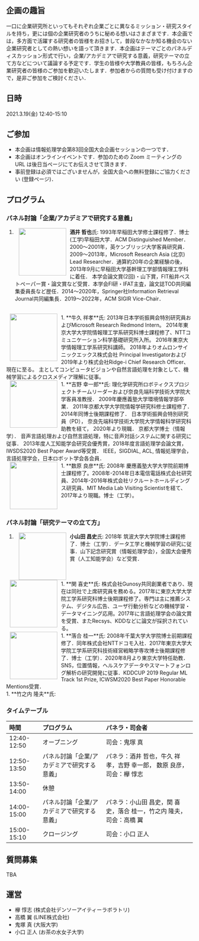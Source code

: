 ## 企画の趣旨
一口に企業研究所といってもそれぞれ企業ごとに異なるミッション・研究スタイルを持ち，更には個の企業研究者のうちに秘める想いはさまざまです．本企画では，多方面で活躍する研究者の皆様をお招きして，普段なかなか知る機会のない企業研究者としての熱い想いを語って頂きます．本企画はテーマごとのパネルディスカッション形式で行い，企業/アカデミアで研究する意義，研究テーマの立て方などについて議論する予定です．学生の皆様や大学教員の皆様，もちろん企業研究者の皆様のご参加を歓迎いたします．参加者からの質問も受け付けますので，是非ご参加をご検討ください．

## 日時
2021.3.19(金) 12:40-15:10

## ご参加
* 本企画は情報処理学会第83回全国大会企画セッションの一つです．
* 本企画はオンラインイベントです．参加のための Zoom ミーティングの URL は後日当ページにてお伝えさせて頂きます．
* 事前登録は必須ではございませんが，全国大会への無料登録にご協力ください (登録ページ)．

## プログラム
### パネル討論「企業/アカデミアで研究する意義」
1. <img src="https://drive.google.com/uc?export=view&id=1i1Zw2W6qZlRcGq0Z5kJyUknjFsYC98Di" width="128" align="left" hspace="10"> **酒井 哲也**氏: 1993年早稲田大学修士課程修了．博士(工学)早稲田大学．ACM Distinguished Member．2000～2001年，英ケンブリッジ大学客員研究員．2009～2013年，Microsoft Research Asia (北京) Lead Researcher．通算約20年の企業経験の後，2013年9月に早稲田大学基幹理工学部情報理工学科に着任． 本学会論文賞(2回)・山下賞，FIT船井ベストペーパー賞・論文賞など受賞．本学会FI研・IFAT主査，論文誌TOD共同編集委員長など歴任．2014～2020年，Springer社Information Retrieval Journal共同編集長．2019～2022年，ACM SIGIR Vice-Chair．  
<br clear="left">
1. <img src="https://drive.google.com/uc?export=view&id=1u6wViXN3DGJt5Y-94ULnjVGpdLg_7Rso" width="128" align="left" hspace="10"> **牛久 祥孝**氏: 2013年日本学術振興会特別研究員およびMicrosoft Research Redmond Intern。 2014年東京大学大学院情報理工学系研究科博士課程修了、NTTコミュニケーション科学基礎研究所入所。 2016年東京大学情報理工学系研究科講師。 2018年よりオムロンサイニックエックス株式会社 Principal Investigatorおよび2019年より株式会社Ridge-i Chief Research Officer、現在に至る。 主としてコンピュータビジョンや自然言語処理を対象として、機械学習によるクロスメディア理解に従事。  
<br clear="left">
1. <img src="https://drive.google.com/uc?export=view&id=1L9-z6VWfxPPJkMQR8zjOr3T9UNcVkRfA" width="128" align="left" hspace="10"> **吉野 幸一郎**氏: 理化学研究所ロボティクスプロジェクトチームリーダーおよび奈良先端科学技術大学院大学客員准教授． 2009年慶應義塾大学環境情報学部卒業． 2011年京都大学大学院情報学研究科修士課程修了． 2014年同博士後期課程修了． 日本学術振興会特別研究員（PD）， 奈良先端科学技術大学院大学情報科学研究科助教を経て， 2020年より現職． 京都大学博士（情報学）． 音声言語処理および自然言語処理，特に音声対話システムに関する研究に従事． 2013年度人工知能学会研究会優秀賞，2018年度言語処理学会論文賞，IWSDS2020 Best Paper Award等受賞． IEEE，SIGDIAL, ACL, 情報処理学会，言語処理学会，日本ロボット学会各会員．  
<br clear="left">
1. <img src="https://drive.google.com/uc?export=view&id=15xd9FsJX_p61KZQSdXmOuvtH41mpHNho" width="128" align="left" hspace="10"> **数原 良彦**氏: 2008年 慶應義塾大学大学院前期博士課程修了。2008年-2014年日本電信電話株式会社研究員、2014年-2016年株式会社リクルートホールディングス研究員、MIT Media Lab Visiting Scientistを経て、2017年より現職。博士（工学）。  
<br clear="left">

### パネル討論「研究テーマの立て方」
1. <img src="https://drive.google.com/uc?export=view&id=15i4cgIjPtZpDGAfGxSUo90Dxrx67u2EI" width="128" align="left" hspace="10"> **小山田 昌史**氏: 2018年 筑波大学大学院博士課程修了．博士（工学）．データ工学と機械学習の研究に従事．山下記念研究賞（情報処理学会），全国大会優秀賞（人工知能学会）など受賞．  
<br clear="left">
1. <img src="https://drive.google.com/uc?export=view&id=1oCFycIMn8c981oawM_wW7QYXaoN3Hr3z" width="128" align="left" hspace="10"> **関 喜史**氏: 株式会社Gunosy共同創業者であり、現在は同社で上席研究員を務める。2017年に東京大学大学院工学系研究科博士後期課程修了。専門は主に推薦システム、デジタル広告、ユーザ行動分析などの機械学習・データマイニング応用。2017年に言語処理学会の論文賞を受賞、またRecsys、KDDなどに論文が採択されている。  
<br clear="left">
1. <img src="https://drive.google.com/uc?export=view&id=11hEBqmXK5lCD6RBopU6Y3P6kuOre8qeR" width="128" align="left" hspace="10"> **落合 桂一**氏: 2008年千葉大学大学院博士前期課程修了．同年株式会社NTTドコモ入社．2017年東京大学大学院工学系研究科技術経営戦略学専攻博士後期課程修了．博士（工学）．2020年8月より東京大学特任助教．SNS，位置情報，ヘルスケアデータやスマートフォンログ解析の研究開発に従事．KDDCUP 2019 Regular ML Track 1st Prize, ICWSM2020 Best Paper Honorable Mentions受賞．  
<br clear="left">
1. **竹之内 隆夫**氏:  
<br clear="left">

### タイムテーブル
| 時間 | プログラム | パネラ・司会者 |
| :- | :- | :- |
| 12:40-12:50 | オープニング | 司会：鬼塚 真 |
| 12:50-13:50 | パネル討論「企業/アカデミアで研究する意義」 | パネラ：酒井 哲也，牛久 祥孝，吉野 幸一郎， 数原 良彦，司会：欅 惇志 |
| 13:50-14:00 | 休憩 |  |
| 14:00-15:00 | パネル討論「企業/アカデミアで研究する意義」 | パネラ：小山田 昌史，関 喜史，落合 桂一，竹之内 隆夫，司会：高橋 翼 |
| 15:00-15:10 | クロージング | 司会：小口 正人 |

## 質問募集
TBA

## 運営
* 欅 惇志 (株式会社デンソーアイティーラボラトリ)
* 高橋 翼 (LINE株式会社)
* 鬼塚 真 (大阪大学)
* 小口 正人 (お茶の水女子大学)
